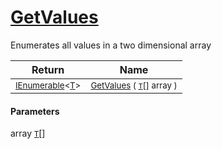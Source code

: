 # [GetValues](./ArrayExtension-100663387.md)

Enumerates all values in a two dimensional array

| Return | Name | 
| --- | --- | 
| <sub>[IEnumerable](https://docs.microsoft.com/en-us/dotnet/api/System.Collections.Ienumerable)\<[T](./ArrayExtension-100663387.md)></sub>| <sub>[GetValues](./ArrayExtension-100663387.md) ( [`T`](./ArrayExtension-100663387.md)[] array )</sub>| <br>


#### Parameters
 array  [`T`](./ArrayExtension-100663387.md)[]